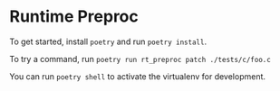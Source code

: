 # Runtime Preproc

To get started, install `poetry` and run `poetry install`.

To try a command, run `poetry run rt_preproc patch ./tests/c/foo.c`

You can run `poetry shell` to activate the virtualenv for development.
